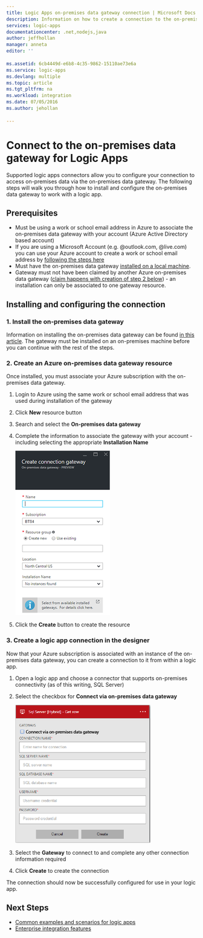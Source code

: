 ```yaml
---
title: Logic Apps on-premises data gateway connection | Microsoft Docs
description: Information on how to create a connection to the on-premises data gateway from a logic app.
services: logic-apps
documentationcenter: .net,nodejs,java
author: jeffhollan
manager: anneta
editor: ''

ms.assetid: 6cb4449d-e6b8-4c35-9862-15110ae73e6a
ms.service: logic-apps
ms.devlang: multiple
ms.topic: article
ms.tgt_pltfrm: na
ms.workload: integration
ms.date: 07/05/2016
ms.author: jehollan

---
```

# Connect to the on-premises data gateway for Logic Apps
Supported logic apps connectors allow you to configure your connection to access on-premises data via the on-premises data gateway.  The following steps will walk you through how to install and configure the on-premises data gateway to work with a logic app.

## Prerequisites
  * Must be using a work or school email address in Azure to associate the on-premises data gateway with your account (Azure Active Directory based account)
  * If you are using a Microsoft Account (e.g. @outlook.com, @live.com) you can use your Azure account to create a work or school email address by [following the steps here](../virtual-machines/virtual-machines-windows-create-aad-work-id.md#locate-your-default-directory-in-the-azure-classic-portal) 
  * Must have the on-premises data gateway [installed on a local machine](logic-apps-gateway-install.md).
  * Gateway must not have been claimed by another Azure on-premises data gateway ([claim happens with creation of step 2 below](#2-create-an-azure-on-premises-data-gateway-resource)) - an installation can only be associated to one gateway resource.

## Installing and configuring the connection
### 1. Install the on-premises data gateway
Information on installing the on-premises data gateway can be found [in this article](logic-apps-gateway-install.md).  The gateway must be installed on an on-premises machine before you can continue with the rest of the steps.

### 2. Create an Azure on-premises data gateway resource
Once installed, you must associate your Azure subscription with the on-premises data gateway.

1. Login to Azure using the same work or school email address that was used during installation of the gateway
2. Click **New** resource button
3. Search and select the **On-premises data gateway**
4. Complete the information to associate the gateway with your account - including selecting the appropriate **Installation Name**
   
    ![On-Premises Data Gateway Connection][1]
5. Click the **Create** button to create the resource

### 3. Create a logic app connection in the designer
Now that your Azure subscription is associated with an instance of the on-premises data gateway, you can create a connection to it from within a logic app.

1. Open a logic app and choose a connector that supports on-premises connectivity (as of this writing, SQL Server)
2. Select the checkbox for **Connect via on-premises data gateway**
   
    ![Logic App Designer Gateway Creation][2]
3. Select the **Gateway** to connect to and complete any other connection information required
4. Click **Create** to create the connection

The connection should now be successfully configured for use in your logic app.  

## Next Steps
* [Common examples and scenarios for logic apps](../logic-apps/logic-apps-examples-and-scenarios.md)
* [Enterprise integration features](../logic-apps/logic-apps-enterprise-integration-overview.md)

<!-- Image references -->
[1]: ./media/logic-apps-gateway-connection/createblade.png
[2]: ./media/logic-apps-gateway-connection/blankconnection.png
[3]: ./media/logic-apps-logic-gateway-connection/checkbox.png
